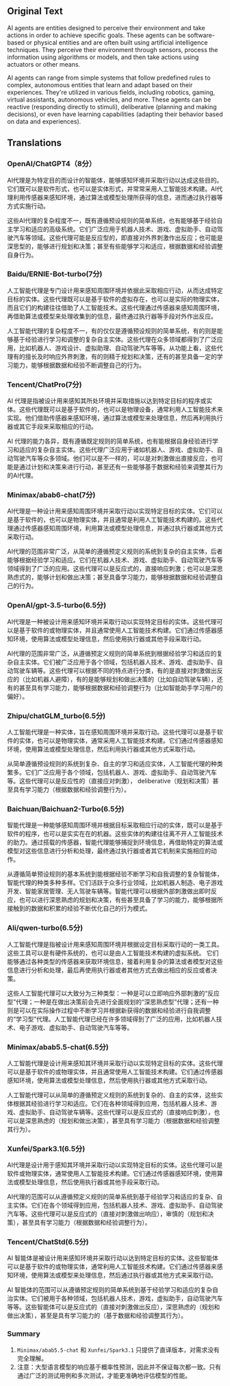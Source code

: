 ## Original Text

AI agents are entities designed to perceive their environment and take actions in order to achieve specific goals. These agents can be software-based or physical entities and are often built using artificial intelligence techniques. They perceive their environment through sensors, process the information using algorithms or models, and then take actions using actuators or other means.

AI agents can range from simple systems that follow predefined rules to complex, autonomous entities that learn and adapt based on their experiences. They're utilized in various fields, including robotics, gaming, virtual assistants, autonomous vehicles, and more. These agents can be reactive (responding directly to stimuli), deliberative (planning and making decisions), or even have learning capabilities (adapting their behavior based on data and experiences).


## Translations

### OpenAI/ChatGPT4（8分）
AI代理是为特定目的而设计的智能体，能够感知环境并采取行动以达成这些目的。它们既可以是软件形式，也可以是实体形式，并常常采用人工智能技术构建。AI代理利用传感器来感知环境，通过算法或模型处理所获得的信息，进而通过执行器等方式实施行动。

这些AI代理的复杂程度不一，既有遵循预设规则的简单系统，也有能够基于经验自主学习和适应的高级系统。它们广泛应用于机器人技术、游戏、虚拟助手、自动驾驶汽车等领域。这些代理可能是反应型的，即直接对外界刺激作出反应；也可能是深思型的，能够进行规划和决策；甚至有些能够学习和适应，根据数据和经验调整自身行为。

### Baidu/ERNIE-Bot-turbo(7分)
人工智能代理是专门设计用来感知周围环境并依据此采取相应行动，从而达成特定目标的实体。这些代理既可以是基于软件的虚拟存在，也可以是实际的物理实体，而且它们的构建往往借助了人工智能技术。这些代理通过传感器来感知周围环境，再借助算法或模型来处理收集到的信息，最终通过执行器等手段对外作出反应。

人工智能代理的复杂程度不一，有的仅仅是遵循预设规则的简单系统，有的则是能够基于经验进行学习和调整的复杂自主实体。这些代理在众多领域都得到了广泛应用，比如机器人、游戏设计、虚拟助理、自动驾驶汽车等等。从功能上看，这些代理有的擅长及时响应外界刺激，有的则精于规划和决策，还有的甚至具备一定的学习能力，能够根据数据和经验不断调整自己的行为。

### Tencent/ChatPro(7分)
AI 代理是指被设计用来感知其所处环境并采取措施以达到特定目标的程序或实体。这些代理既可以是基于软件的，也可以是物理设备，通常利用人工智能技术来实现。他们借助传感器来感知环境，通过算法或模型来处理信息，然后再利用执行器或其它手段来采取相应的行动。

AI 代理的能力各异，既有遵循既定规则的简单系统，也有能根据自身经验进行学习和适应的复杂自主实体。这些代理广泛应用于诸如机器人、游戏、虚拟助手、自动驾驶汽车等众多领域。他们可以是不一样的，可以是对刺激做出直接反应，也可能是通过计划和决策来进行行动，甚至还有一些能够基于数据和经验来调整其行为的AI代理。

### Minimax/abab6-chat(7分)
AI代理是一种设计用来感知周围环境并采取行动以实现特定目标的实体。它们可以是基于软件的，也可以是物理实体，并且通常是利用人工智能技术构建的。这些代理通过传感器感知周围环境，利用算法或模型处理信息，并通过执行器或其他方式采取行动。

AI代理的范围非常广泛，从简单的遵循预定义规则的系统到复杂的自主实体，后者能够根据经验学习和适应。它们在机器人技术、游戏、虚拟助手、自动驾驶汽车等领域得到了广泛的应用。这些代理可以是反应式的，直接响应刺激；也可以是深思熟虑式的，能够计划和做出决策；甚至具备学习能力，能够根据数据和经验调整自己的行为。

### OpenAI/gpt-3.5-turbo(6.5分)
AI代理是一种被设计用来感知环境并采取行动以实现特定目标的实体。这些代理可以是基于软件的或物理实体，并且通常使用人工智能技术构建。它们通过传感器感知环境，使用算法或模型处理信息，然后使用执行器或其他手段采取行动。

AI代理的范围非常广泛，从遵循预定义规则的简单系统到根据经验学习和适应的复杂自主实体。它们被广泛应用于各个领域，包括机器人技术、游戏、虚拟助手、自动驾驶车辆等。这些代理可以根据不同的特点进行分类，有的是直接对刺激做出反应的（比如机器人避障），有的是能够规划和做出决策的（比如自动驾驶车辆），还有的甚至具有学习能力，能够根据数据和经验调整行为（比如智能助手学习用户的偏好）。

### Zhipu/chatGLM_turbo(6.5分)
人工智能代理是一种实体，旨在感知周围环境并采取行动。这些代理可以是基于软件的实体，也可以是物理实体，通常采用人工智能技术构建。它们通过传感器感知环境，使用算法或模型处理信息，然后利用执行器或其他方式采取行动。

从简单遵循预设规则的系统到复杂、自主的学习和适应实体，人工智能代理的种类繁多。它们广泛应用于各个领域，包括机器人、游戏、虚拟助手、自动驾驶汽车等。这些代理可以是反应性的（直接应对刺激）， deliberative（规划和决策）甚至具有学习能力（根据数据和经验调整行为）。

### Baichuan/Baichuan2-Turbo(6.5分)
智能代理是一种能够感知周围环境并根据目标采取相应行动的实体，既可以是基于软件的程序，也可以是实实在在的机器。这些实体的构建往往离不开人工智能技术的助力。通过搭载的传感器，智能代理能够捕捉到环境信息，再借助特定的算法或模型对这些信息进行分析和处理，最终通过执行器或者其它机制来实施相应的动作。

从遵循简单预设规则的基本系统到能根据经验不断学习和自我调整的复杂智能体，智能代理的种类多种多样。它们活跃于众多行业领域，比如机器人制造、电子游戏开发、智能家居管理、无人驾驶车辆等。智能代理可以根据外部刺激做出即时反应，也可以进行深思熟虑的规划和决策，有些甚至具备了学习的能力，能够根据所接触到的数据和积累的经验不断优化自己的行为模式。

### Ali/qwen-turbo(6.5分)
人工智能代理是指被设计用来感知周围环境并根据设定目标采取行动的一类工具。这些工具可以是有硬件系统的，也可以是由人工智能技术构建的虚拟系统。 它们能够通过各种类型的传感器来获取环境信息，接着利用复杂的算法或者模型对这些信息进行分析和处理，最后再使用执行器或者其他方式去做出相应的反应或者决策。 

这些人工智能代理可以大致分为三种类型：一种是可以立即响应外部刺激的“反应型”代理；一种是在做出决策前会先进行全面规划的“深思熟虑型”代理；还有一种则是可以在实际操作过程中不断学习并根据新获得的数据和经验进行自我调整的“学习型”代理。人工智能代理已经在许多领域得到了广泛的应用，比如机器人技术、电子游戏、虚拟助手、自动驾驶汽车等等。

### Minimax/abab5.5-chat(6.5分)
人工智能代理是设计用来感知其环境并采取行动以实现特定目标的实体。这些代理可以是基于软件的或物理实体，并且通常使用人工智能技术构建。它们通过传感器感知环境，使用算法或模型处理信息，然后使用执行器或其他方式采取行动。

人工智能代理可以从简单的遵循预定义规则的系统到复杂的、自主的实体，这些实体根据其经验进行学习和适应。它们在各种领域得到应用，包括机器人技术、游戏、虚拟助手、自动驾驶车辆等。这些代理可以是反应式的（直接响应刺激），也可以是深思熟虑的（规划和做出决策），甚至具有学习能力（根据数据和经验调整其行为）。

### Xunfei/Spark3.1(6.5分)
AI代理是设计用于感知其环境并采取行动以实现特定目标的实体。这些代理可以是软件或物理实体，通常使用人工智能技术构建。它们通过传感器感知环境，使用算法或模型处理信息，然后使用执行器或其他手段采取行动。

AI代理的范围可以从遵循预定义规则的简单系统到基于经验学习和适应的复杂、自主实体。它们在各个领域得到应用，包括机器人技术、游戏、虚拟助手、自动驾驶汽车等。这些代理可以是反应式的（直接对刺激做出响应），审慎的（规划和决策），甚至具有学习能力（根据数据和经验调整行为）。

### Tencent/ChatStd(6.5分)
AI 智能体是被设计用来感知环境并采取行动以达到特定目标的实体。这些智能体可以是基于软件的或物理实体，通常利用人工智能技术构建。它们通过传感器来感知环境，使用算法或模型来处理信息，然后通过执行器或其他方式来采取行动。

AI 智能体的范围可以从遵循预定规则的简单系统到基于经验学习和适应的复杂自治实体。它们被用于各种领域，包括机器人技术，游戏，虚拟助手，自动驾驶汽车等等。这些智能体可以是反应式的（直接对刺激做出反应），深思熟虑的（规划和做出决策），甚至是具有学习能力的（基于数据和经验调整其行为）。


### Summary
1. `Minimax/abab5.5-chat` 和 `Xunfei/Spark3.1` 只提供了直译版本，对需求没有完全理解。
2. 注意：大型语言模型的响应基于概率性预测，因此并不保证每次都一致。只有通过广泛的测试用例和多次测试，才能更准确地评估模型的性能。